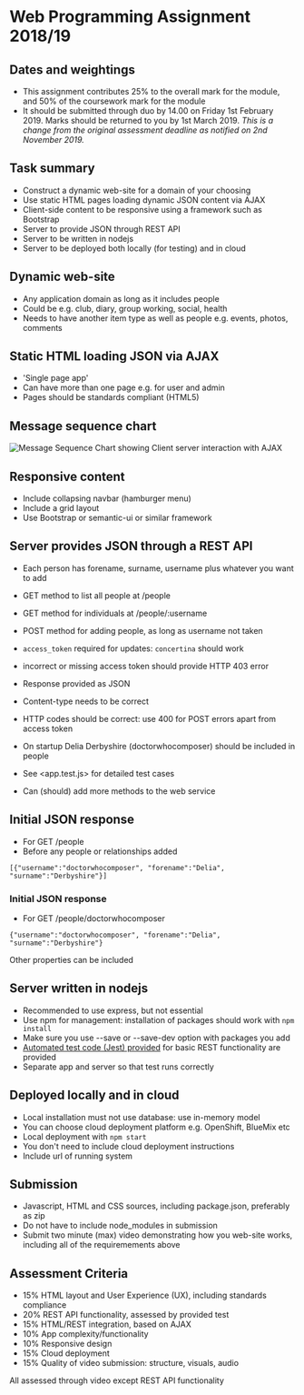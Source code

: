 # Web Programming Assignment 2018/19

## Dates and weightings

- This assignment contributes 25% to the overall mark for the module, and 50% of the coursework mark for the module
- It should be submitted through duo by 14.00 on Friday 1st February 2019. Marks should be returned to you by 1st March 2019. *This is a change from the original assessment deadline as notified on 2nd November 2019.*

## Task summary

- Construct a dynamic web-site for a domain of your choosing
- Use static HTML pages loading dynamic JSON content via AJAX
- Client-side content to be responsive using a framework such as Bootstrap
- Server to provide  JSON through REST API
- Server to be written in nodejs
- Server to be deployed both locally (for testing) and in cloud

## Dynamic web-site

- Any application domain as long as it includes people
- Could be e.g. club, diary, group working, social, health
- Needs to have another item type as well as people e.g. events, photos, comments

## Static HTML loading JSON via AJAX

- 'Single page app'
- Can have more than one page e.g. for user and admin
- Pages should be standards compliant (HTML5)

## Message sequence chart

![Message Sequence Chart showing Client server interaction with AJAX](https://www.websequencediagrams.com/cgi-bin/cdraw?lz=dGl0bGUgQ2xpZW50L3NlcnZlciBpbnRlcmFjdGlvbgoKABUGLT5TABcFOiBTdGF0aWMgcGFnZSByZXF1ZXN0CgAWBi0-AEEGOiBIVE1MCmxvb3AgZWFjaCB1c2VyIABJBwA_EER5bmFtaWMgY29udGVudABLCCAoQUpBWCkASRFKU09OAIEKCQBnCFJlbmRlcgAXBQA_CWFzAIEBBSB3aXRoaW4gRE9NCmVuZAoK&s=roundgreen)

## Responsive content

- Include collapsing navbar (hamburger menu)
- Include a grid layout
- Use Bootstrap or semantic-ui or similar framework

## Server provides JSON through a REST API

- Each person has forename, surname, username plus whatever you want to add
- GET method to list all people at /people
- GET method for individuals at /people/:username

- POST method for adding people, as long as username not taken
- `access_token` required for updates: `concertina` should work
- incorrect or missing access token should provide HTTP 403 error
- Response provided as JSON
- Content-type needs to be correct
- HTTP codes should be correct: use 400 for POST errors apart from access token
- On startup Delia Derbyshire (doctorwhocomposer) should be included in people
- See <app.test.js> for detailed test cases
- Can (should) add more methods to the web service

## Initial JSON response

- For GET /people
- Before any people or relationships added

`[{"username":"doctorwhocomposer",
   "forename":"Delia",
   "surname":"Derbyshire"}]`

### Initial JSON response

- For GET /people/doctorwhocomposer

`{"username":"doctorwhocomposer",
  "forename":"Delia",
  "surname":"Derbyshire"}`

Other properties can be included

## Server written in nodejs

- Recommended to use express, but not essential
- Use npm for management: installation of packages should work with `npm install`
- Make sure you use --save or --save-dev option with packages you add
- [Automated test code (Jest) provided](app.test.js) for basic REST functionality are provided
- Separate app and server so that test runs correctly

## Deployed locally and in cloud

- Local installation must not use database: use in-memory model
- You can choose cloud deployment platform e.g. OpenShift, BlueMix etc
- Local deployment with `npm start`
- You don't need to include cloud deployment instructions
- Include url of running system

## Submission

- Javascript, HTML and CSS sources, including package.json, preferably as zip
- Do not have to include node_modules in submission
- Submit two minute (max) video demonstrating how you web-site works, including all of the requiremements above

## Assessment Criteria

- 15% HTML layout and User Experience (UX), including standards compliance
- 20% REST API functionality, assessed by provided test
- 15% HTML/REST integration, based on AJAX
- 10% App complexity/functionality
- 10% Responsive design
- 15% Cloud deployment
- 15% Quality of video submission: structure, visuals, audio

All assessed through video except REST API functionality
